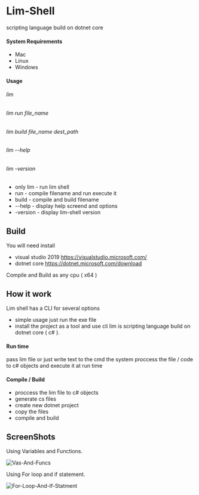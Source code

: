 # Lim-Shell
scripting language build on dotnet core

#### System Requirements

+ Mac
+ Linux
+ Windows

#### Usage

###### lim 
###### lim run file_name
###### lim build file_name dest_path
###### lim --help
###### lim -version
* only lim  - run lim shell
* run 	    - compile filename and run execute it
* build     - compile and build filename
* --help    - display help screend and options
* -version  - display lim-shell version

## Build
You will need install
+ visual studio 2019 https://visualstudio.microsoft.com/
+ dotnet core https://dotnet.microsoft.com/download

Compile and Build as any cpu ( x64 )

## How it work
Lim shell has a CLI for several options
+ simple usage just run the exe file
+ install the project as a tool and use cli
lim is scripting language build on dotnet core ( c# ).

#### Run time 
pass lim file or just write text to the cmd
the system proccess the file / code
to c# objects and execute it at run time

#### Compile / Build 

+ proccess the lim file to c# objects
+ generate cs files
+ create new dotnet project
+ copy the files
+ compile and build

## ScreenShots

Using Variables and Functions.

<img src="https://i.ibb.co/MPHWNVR/Vas-And-Funcs.png" alt="Vas-And-Funcs" border="0">

Using For loop and if statement.

<img src="https://i.ibb.co/nP91b5M/For-Loop-And-If-Statment.png" alt="For-Loop-And-If-Statment" border="0">
